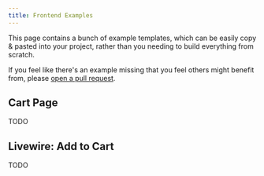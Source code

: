 ```yaml
---
title: Frontend Examples
---
```


This page contains a bunch of example templates, which can be easily copy & pasted into your project, rather than you needing to build everything from scratch.

If you feel like there's an example missing that you feel others might benefit from, please [open a pull request](https://github.com/duncanmcclean/statamic-cargo/pulls).

## Cart Page
TODO

## Livewire: Add to Cart
TODO
